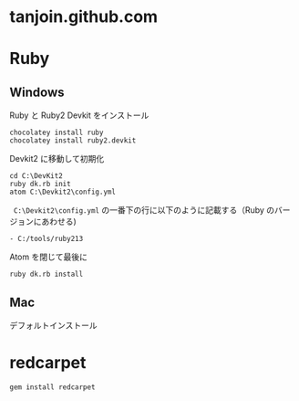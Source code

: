 tanjoin.github.com
==================

# Ruby
## Windows

Ruby と Ruby2 Devkit をインストール
```
chocolatey install ruby
chocolatey install ruby2.devkit
```

Devkit2 に移動して初期化
```
cd C:\DevKit2
ruby dk.rb init
atom C:\Devkit2\config.yml
```

` C:\Devkit2\config.yml` の一番下の行に以下のように記載する（Ruby のバージョンにあわせる)
```
- C:/tools/ruby213
```

Atom を閉じて最後に
```
ruby dk.rb install
```

## Mac
デフォルトインストール

# redcarpet

```
gem install redcarpet
```
